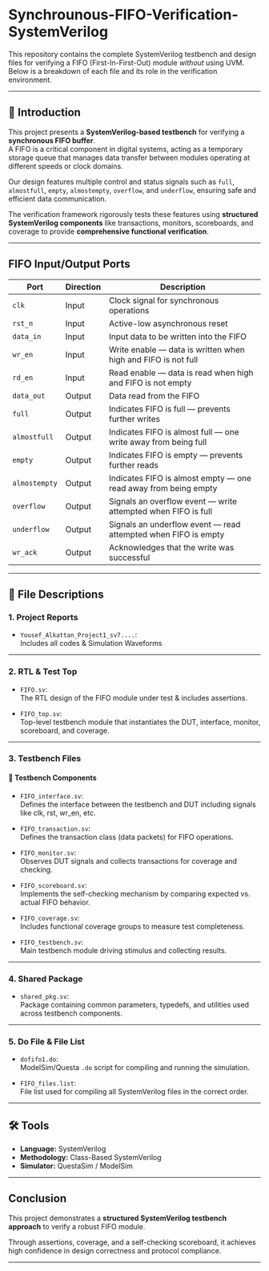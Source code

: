 # Synchrounous-FIFO-Verification-SystemVerilog

This repository contains the complete SystemVerilog testbench and design files for verifying a FIFO (First-In-First-Out) module *without* using UVM. Below is a breakdown of each file and its role in the verification environment.

---

## 🔷 Introduction

This project presents a **SystemVerilog-based testbench** for verifying a **synchronous FIFO buffer**.  
A FIFO is a critical component in digital systems, acting as a temporary storage queue that manages data transfer between modules operating at different speeds or clock domains.

Our design features multiple control and status signals such as `full`, `almostfull`, `empty`, `almostempty`, `overflow`, and `underflow`, ensuring safe and efficient data communication.

The verification framework rigorously tests these features using **structured SystemVerilog components** like transactions, monitors, scoreboards, and coverage to provide **comprehensive functional verification**.

---

## FIFO Input/Output Ports

| **Port**       | **Direction** | **Description**                                                              |
|----------------|---------------|------------------------------------------------------------------------------|
| `clk`          | Input         | Clock signal for synchronous operations                                     |
| `rst_n`        | Input         | Active-low asynchronous reset                                               |
| `data_in`      | Input         | Input data to be written into the FIFO                                      |
| `wr_en`        | Input         | Write enable — data is written when high and FIFO is not full              |
| `rd_en`        | Input         | Read enable — data is read when high and FIFO is not empty                 |
| `data_out`     | Output        | Data read from the FIFO                                                     |
| `full`         | Output        | Indicates FIFO is full — prevents further writes                            |
| `almostfull`   | Output        | Indicates FIFO is almost full — one write away from being full              |
| `empty`        | Output        | Indicates FIFO is empty — prevents further reads                            |
| `almostempty`  | Output        | Indicates FIFO is almost empty — one read away from being empty             |
| `overflow`     | Output        | Signals an overflow event — write attempted when FIFO is full               |
| `underflow`    | Output        | Signals an underflow event — read attempted when FIFO is empty              |
| `wr_ack`       | Output        | Acknowledges that the write was successful                                  |

---

## 📁 File Descriptions

### 1. Project Reports

- `Yousef_Alkattan_Project1_sv7....`:  
  Includes all codes & Simulation Waveforms

---

### 2. RTL & Test Top

- `FIFO.sv`:  
  The RTL design of the FIFO module under test & includes assertions.

- `FIFO_top.sv`:  
  Top-level testbench module that instantiates the DUT, interface, monitor, scoreboard, and coverage.

---

### 3. Testbench Files

#### 🧱 Testbench Components

- `FIFO_interface.sv`:  
  Defines the interface between the testbench and DUT including signals like clk, rst, wr_en, etc.

- `FIFO_transaction.sv`:  
  Defines the transaction class (data packets) for FIFO operations.

- `FIFO_monitor.sv`:  
  Observes DUT signals and collects transactions for coverage and checking.

- `FIFO_scoreboard.sv`:  
  Implements the self-checking mechanism by comparing expected vs. actual FIFO behavior.

- `FIFO_coverage.sv`:  
  Includes functional coverage groups to measure test completeness.

- `FIFO_testbench.sv`:  
  Main testbench module driving stimulus and collecting results.

---

### 4. Shared Package

- `shared_pkg.sv`:  
  Package containing common parameters, typedefs, and utilities used across testbench components.

---

### 5. Do File & File List

- `dofifo1.do`:  
  ModelSim/Questa `.do` script for compiling and running the simulation.

- `FIFO_files.list`:  
  File list used for compiling all SystemVerilog files in the correct order.

---

## 🛠 Tools

- **Language:** SystemVerilog
- **Methodology:** Class-Based SystemVerilog
- **Simulator:** QuestaSim / ModelSim

---


## Conclusion

This project demonstrates a **structured SystemVerilog testbench approach** to verify a robust FIFO module.

Through assertions, coverage, and a self-checking scoreboard, it achieves high confidence in design correctness and protocol compliance.


---
